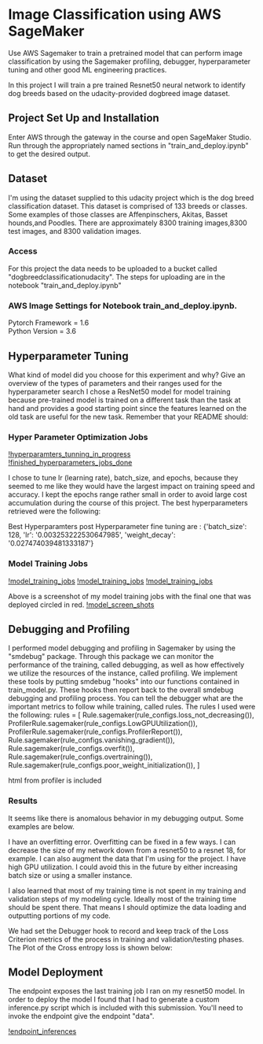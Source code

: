 # Image Classification using AWS SageMaker

Use AWS Sagemaker to train a pretrained model that can perform image classification by using the Sagemaker profiling, debugger, hyperparameter tuning and other good ML engineering practices. 

In this project I will train a pre trained Resnet50 neural network to identify dog breeds based on the udacity-provided dogbreed image dataset.

## Project Set Up and Installation
Enter AWS through the gateway in the course and open SageMaker Studio. 
Run through the appropriately named sections in "train_and_deploy.ipynb" to get the desired output. 

## Dataset
I'm using the dataset supplied to this udacity project which is the dog breed classification dataset. This dataset is comprised of 133 breeds or classes. Some examples of those classes are Affenpinschers, Akitas, Basset hounds,and Poodles. There are approximately 8300 training images,8300 test images, and 8300 validation images.

### Access
For this project the data needs to be uploaded to a bucket called "dogbreedclassificationudacity". The steps for uploading are in the notebook "train_and_deploy.ipynb"

### AWS Image Settings for Notebook train_and_deploy.ipynb.
Pytorch Framework = 1.6 </br>
Python Version = 3.6</br>
## Hyperparameter Tuning
What kind of model did you choose for this experiment and why? Give an overview of the types of parameters and their ranges used for the hyperparameter search
I chose a ResNet50 model for model training because pre-trained model is trained on a different task than the task at hand and provides a good starting point since the features learned on the old task are useful for the new task. 
Remember that your README should:
### Hyper Parameter Optimization Jobs
[!hyperparamters_tunning_in_progress](https://github.com/mgoud1000/Image-classificaion-dog-breed-udacity-third-project-nanodegree/blob/main/hyperparameter%20training%20in%20progress.png)
[!finished_hyperparameters_jobs_done]((https://github.com/mgoud1000/Image-classificaion-dog-breed-udacity-third-project-nanodegree/blob/main/hyperparameter%20training%20in%20progress.png),(https://github.com/mgoud1000/Image-classificaion-dog-breed-udacity-third-project-nanodegree/blob/main/Amazon%20SageMaker%20-%20Google%20Chrome%202_20_2023%205_06_05%20PM.png),(https://github.com/mgoud1000/Image-classificaion-dog-breed-udacity-third-project-nanodegree/blob/main/hyperparameter%20tuning%20complete.png))

I chose to tune lr (learning rate), batch_size, and epochs, because they seemed to me like they would have the largest impact on training speed and accuracy. I kept the epochs range rather small in order to avoid large cost accumulation during the course of this project. The best hyperparameters retrieved were the following:

Best Hyperparamters post Hyperparameter fine tuning are : 
 {'batch_size': 128, 'lr': '0.003253222530647985', 'weight_decay': '0.027474039481333187'}
### Model Training Jobs
[!model_training_jobs](https://github.com/mgoud1000/Image-classificaion-dog-breed-udacity-third-project-nanodegree/blob/main/training-best-hyperparameter.png)
[!model_training_jobs](https://github.com/mgoud1000/Image-classificaion-dog-breed-udacity-third-project-nanodegree/blob/main/trining-hyperparaterms-completed.png)
[!model_training_jobs](https://github.com/mgoud1000/Image-classificaion-dog-breed-udacity-third-project-nanodegree/blob/main/Amazon%20SageMaker%20-%20Google%20Chrome%202_21_2023%208_14_17%20PM.png)

Above is a screenshot of my model training jobs with the final one that was deployed circled in red.
[!model_screen_shots](https://github.com/mgoud1000/Image-classificaion-dog-breed-udacity-third-project-nanodegree/blob/main/Amazon%20SageMaker%20-%20Google%20Chrome%202_21_2023%208_13_53%20PM.png)

## Debugging and Profiling
I performed model debugging and profiling in Sagemaker by using the "smdebug" package. Through this package we can monitor the performance of the training, called debugging, as well as how effectively we utilize the resources of the instance, called profiling. We implement these tools by putting smdebug "hooks" into our functions contained in train_model.py. These hooks then report back to the overall smdebug debugging and profiling process. You can tell the debugger what are the important metrics to follow while training, called rules. The rules I used were the following:
rules = [
    Rule.sagemaker(rule_configs.loss_not_decreasing()),
    ProfilerRule.sagemaker(rule_configs.LowGPUUtilization()),
    ProfilerRule.sagemaker(rule_configs.ProfilerReport()),
    Rule.sagemaker(rule_configs.vanishing_gradient()),
    Rule.sagemaker(rule_configs.overfit()),
    Rule.sagemaker(rule_configs.overtraining()),
    Rule.sagemaker(rule_configs.poor_weight_initialization()),
]

html from profiler is included


### Results

It seems like there is anomalous behavior in my debugging output. Some examples are below.

I have an overfitting error. Overfitting can be fixed in a few ways. I can decrease the size of my network down from a resnet50 to a resnet 18, for example. I can also augment the data that I'm using for the project.
I have high GPU utilization. I could avoid this in the future by either increasing batch size or using a smaller instance.

I also learned that most of my training time is not spent in my training and validation steps of my modeling cycle. Ideally most of the training time should be spent there. That means I should optimize the data loading and outputting portions of my code.

We had set the Debugger hook to record and keep track of the Loss Criterion metrics of the process in training and validation/testing phases. The Plot of the Cross entropy loss is shown below:

## Model Deployment

The endpoint exposes the last training job I ran on my resnet50 model. In order to deploy the model I found that I had to generate a custom inference.py script which is included with this submission.
You'll need to invoke the endpoint give the endpoint "data".

[!endpoint_inferences](https://github.com/mgoud1000/Image-classificaion-dog-breed-udacity-third-project-nanodegree/blob/main/Amazon%20SageMaker%20-%20Google%20Chrome%202_21_2023%208_13_39%20PM.png)
